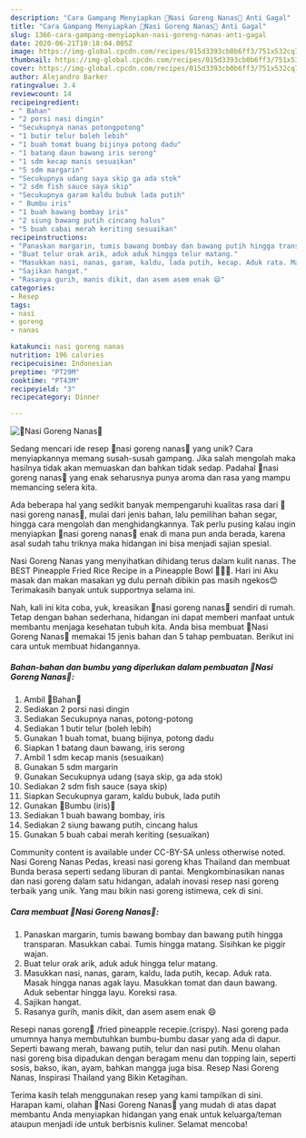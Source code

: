 ```yaml
---
description: "Cara Gampang Menyiapkan 🍍Nasi Goreng Nanas🍍 Anti Gagal"
title: "Cara Gampang Menyiapkan 🍍Nasi Goreng Nanas🍍 Anti Gagal"
slug: 1366-cara-gampang-menyiapkan-nasi-goreng-nanas-anti-gagal
date: 2020-06-21T10:18:04.005Z
image: https://img-global.cpcdn.com/recipes/015d3393cb0b6ff3/751x532cq70/🍍nasi-goreng-nanas🍍-foto-resep-utama.jpg
thumbnail: https://img-global.cpcdn.com/recipes/015d3393cb0b6ff3/751x532cq70/🍍nasi-goreng-nanas🍍-foto-resep-utama.jpg
cover: https://img-global.cpcdn.com/recipes/015d3393cb0b6ff3/751x532cq70/🍍nasi-goreng-nanas🍍-foto-resep-utama.jpg
author: Alejandro Barker
ratingvalue: 3.4
reviewcount: 14
recipeingredient:
- " Bahan"
- "2 porsi nasi dingin"
- "Secukupnya nanas potongpotong"
- "1 butir telur boleh lebih"
- "1 buah tomat buang bijinya potong dadu"
- "1 batang daun bawang iris serong"
- "1 sdm kecap manis sesuaikan"
- "5 sdm margarin"
- "Secukupnya udang saya skip ga ada stok"
- "2 sdm fish sauce saya skip"
- "Secukupnya garam kaldu bubuk lada putih"
- " Bumbu iris"
- "1 buah bawang bombay iris"
- "2 siung bawang putih cincang halus"
- "5 buah cabai merah keriting sesuaikan"
recipeinstructions:
- "Panaskan margarin, tumis bawang bombay dan bawang putih hingga transparan. Masukkan cabai. Tumis hingga matang. Sisihkan ke piggir wajan."
- "Buat telur orak arik, aduk aduk hingga telur matang."
- "Masukkan nasi, nanas, garam, kaldu, lada putih, kecap. Aduk rata. Masak hingga nanas agak layu. Masukkan tomat dan daun bawang. Aduk sebentar hingga layu. Koreksi rasa."
- "Sajikan hangat."
- "Rasanya gurih, manis dikit, dan asem asem enak 😄"
categories:
- Resep
tags:
- nasi
- goreng
- nanas

katakunci: nasi goreng nanas 
nutrition: 196 calories
recipecuisine: Indonesian
preptime: "PT29M"
cooktime: "PT43M"
recipeyield: "3"
recipecategory: Dinner

---
```



![🍍Nasi Goreng Nanas🍍](https://img-global.cpcdn.com/recipes/015d3393cb0b6ff3/751x532cq70/🍍nasi-goreng-nanas🍍-foto-resep-utama.jpg)

Sedang mencari ide resep 🍍nasi goreng nanas🍍 yang unik? Cara menyiapkannya memang susah-susah gampang. Jika salah mengolah maka hasilnya tidak akan memuaskan dan bahkan tidak sedap. Padahal 🍍nasi goreng nanas🍍 yang enak seharusnya punya aroma dan rasa yang mampu memancing selera kita.

Ada beberapa hal yang sedikit banyak mempengaruhi kualitas rasa dari 🍍nasi goreng nanas🍍, mulai dari jenis bahan, lalu pemilihan bahan segar, hingga cara mengolah dan menghidangkannya. Tak perlu pusing kalau ingin menyiapkan 🍍nasi goreng nanas🍍 enak di mana pun anda berada, karena asal sudah tahu triknya maka hidangan ini bisa menjadi sajian spesial.

Nasi Goreng Nanas yang menyihatkan dihidang terus dalam kulit nanas. The BEST Pineapple Fried Rice Recipe in a Pineapple Bowl 🍍🍚😋. Hari ini Aku masak dan makan masakan yg dulu pernah dibikin pas masih ngekos😊 Terimakasih banyak untuk supportnya selama ini.


Nah, kali ini kita coba, yuk, kreasikan 🍍nasi goreng nanas🍍 sendiri di rumah. Tetap dengan bahan sederhana, hidangan ini dapat memberi manfaat untuk membantu menjaga kesehatan tubuh kita. Anda bisa membuat 🍍Nasi Goreng Nanas🍍 memakai 15 jenis bahan dan 5 tahap pembuatan. Berikut ini cara untuk membuat hidangannya.

<!--inarticleads1-->

##### Bahan-bahan dan bumbu yang diperlukan dalam pembuatan 🍍Nasi Goreng Nanas🍍:

1. Ambil  🍍Bahan🍍
1. Sediakan 2 porsi nasi dingin
1. Sediakan Secukupnya nanas, potong-potong
1. Sediakan 1 butir telur (boleh lebih)
1. Gunakan 1 buah tomat, buang bijinya, potong dadu
1. Siapkan 1 batang daun bawang, iris serong
1. Ambil 1 sdm kecap manis (sesuaikan)
1. Gunakan 5 sdm margarin
1. Gunakan Secukupnya udang (saya skip, ga ada stok)
1. Sediakan 2 sdm fish sauce (saya skip)
1. Siapkan Secukupnya garam, kaldu bubuk, lada putih
1. Gunakan  🍍Bumbu (iris)🍍
1. Sediakan 1 buah bawang bombay, iris
1. Sediakan 2 siung bawang putih, cincang halus
1. Gunakan 5 buah cabai merah keriting (sesuaikan)


Community content is available under CC-BY-SA unless otherwise noted. Nasi Goreng Nanas Pedas, kreasi nasi goreng khas Thailand dan membuat Bunda berasa seperti sedang liburan di pantai. Mengkombinasikan nanas dan nasi goreng dalam satu hidangan, adalah inovasi resep nasi goreng terbaik yang unik. Yang mau bikin nasi goreng istimewa, cek di sini. 

<!--inarticleads2-->

##### Cara membuat 🍍Nasi Goreng Nanas🍍:

1. Panaskan margarin, tumis bawang bombay dan bawang putih hingga transparan. Masukkan cabai. Tumis hingga matang. Sisihkan ke piggir wajan.
1. Buat telur orak arik, aduk aduk hingga telur matang.
1. Masukkan nasi, nanas, garam, kaldu, lada putih, kecap. Aduk rata. Masak hingga nanas agak layu. Masukkan tomat dan daun bawang. Aduk sebentar hingga layu. Koreksi rasa.
1. Sajikan hangat.
1. Rasanya gurih, manis dikit, dan asem asem enak 😄


Resepi nanas goreng🍍 /fried pineapple recepie.(crispy). Nasi goreng pada umumnya hanya membutuhkan bumbu-bumbu dasar yang ada di dapur. Seperti bawang merah, bawang putih, telur dan nasi putih. Menu olahan nasi goreng bisa dipadukan dengan beragam menu dan topping lain, seperti sosis, bakso, ikan, ayam, bahkan mangga juga bisa. Resep Nasi Goreng Nanas, Inspirasi Thailand yang Bikin Ketagihan. 

Terima kasih telah menggunakan resep yang kami tampilkan di sini. Harapan kami, olahan 🍍Nasi Goreng Nanas🍍 yang mudah di atas dapat membantu Anda menyiapkan hidangan yang enak untuk keluarga/teman ataupun menjadi ide untuk berbisnis kuliner. Selamat mencoba!
